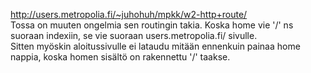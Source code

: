 http://users.metropolia.fi/~juhohuh/mpkk/w2-http+route/
<br>
Tossa on muuten ongelmia sen routingin takia. Koska home vie '/' ns suoraan indexiin, se vie suoraan users.metropolia.fi/ sivulle.
<br>
Sitten myöskin aloitussivulle ei lataudu mitään ennenkuin painaa home nappia, koska homen sisältö on rakennettu '/' taakse.
